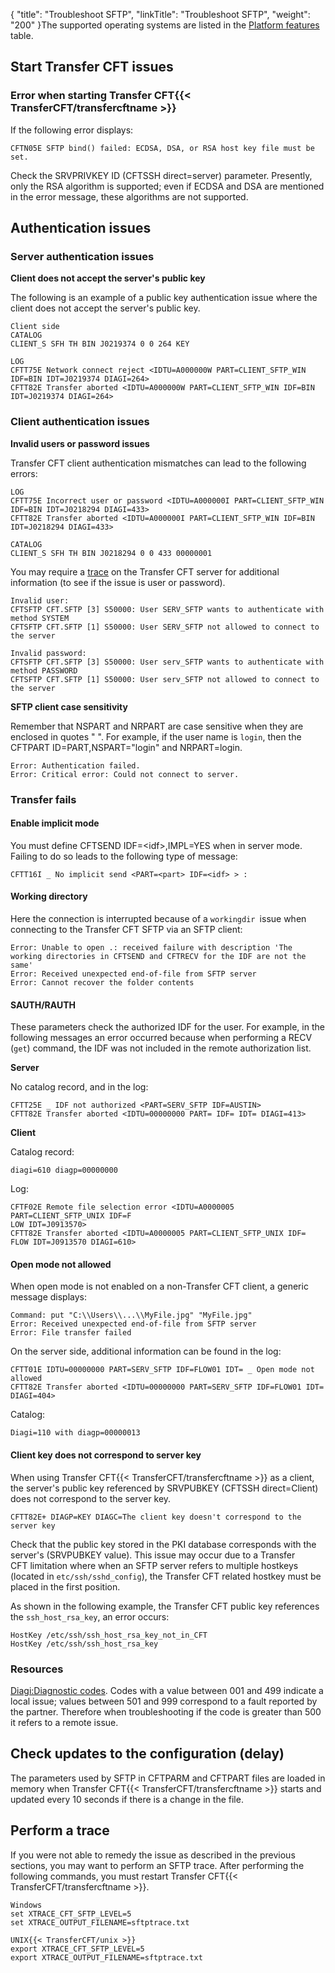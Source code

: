 {
    "title": "Troubleshoot SFTP",
    "linkTitle": "Troubleshoot SFTP",
    "weight": "200"
}The supported operating systems are listed in the [Platform features](../../../datasheet) table.

## Start Transfer CFT issues

### Error when starting Transfer CFT{{< TransferCFT/transfercftname  >}}

If the following error displays:

`CFTN05E SFTP bind() failed: ECDSA, DSA, or RSA host key file must be set.  `

Check the SRVPRIVKEY ID (CFTSSH direct=server) parameter. Presently, only the RSA algorithm is supported; even if ECDSA and DSA are mentioned in the error message, these algorithms are not supported.

## Authentication issues

### Server authentication issues

****Client does not accept the server's public key****

The following is an example of a public key authentication issue where the client does not accept the server's public key.

```
Client side
CATALOG 
CLIENT_S SFH TH BIN J0219374 0 0 264 KEY
 
LOG 
CFTT75E Network connect reject <IDTU=A000000W PART=CLIENT_SFTP_WIN IDF=BIN IDT=J0219374 DIAGI=264>
CFTT82E Transfer aborted <IDTU=A000000W PART=CLIENT_SFTP_WIN IDF=BIN IDT=J0219374 DIAGI=264>
```

### Client authentication issues

****Invalid users or password issues****

Transfer CFT client authentication mismatches can lead to the following errors:

```
LOG 
CFTT75E Incorrect user or password <IDTU=A000000I PART=CLIENT_SFTP_WIN IDF=BIN IDT=J0218294 DIAGI=433>
CFTT82E Transfer aborted <IDTU=A000000I PART=CLIENT_SFTP_WIN IDF=BIN IDT=J0218294 DIAGI=433>
 
CATALOG
CLIENT_S SFH TH BIN J0218294 0 0 433 00000001
```

You may require a [trace](#Perform) on the Transfer CFT server for additional information (to see if the issue is user or password).

```
Invalid user:
CFTSFTP CFT.SFTP [3] S50000: User SERV_SFTP wants to authenticate with method SYSTEM
CFTSFTP CFT.SFTP [1] S50000: User SERV_SFTP not allowed to connect to the server
 
Invalid password:
CFTSFTP CFT.SFTP [3] S50000: User serv_SFTP wants to authenticate with method PASSWORD
CFTSFTP CFT.SFTP [1] S50000: User serv_SFTP not allowed to connect to the server
```

****SFTP client case sensitivity****

Remember that NSPART and NRPART are case sensitive when they are enclosed in quotes " ". For example, if the user name is `login`, then the CFTPART ID=PART,NSPART="login" and NRPART=login.

```
Error: Authentication failed.
Error: Critical error: Could not connect to server.
```

### Transfer fails

#### Enable implicit mode

You must define CFTSEND IDF=&lt;idf>,IMPL=YES when in server mode. Failing to do so leads to the following type of message:

```
CFTT16I _ No implicit send <PART=<part> IDF=<idf> > :
```

#### Working directory

Here the connection is interrupted because of a `workingdir `issue when connecting to the Transfer CFT SFTP via an SFTP client:

```
Error: Unable to open .: received failure with description 'The working directories in CFTSEND and CFTRECV for the IDF are not the same'
Error: Received unexpected end-of-file from SFTP server
Error: Cannot recover the folder contents
```

#### SAUTH/RAUTH

These parameters check the authorized IDF for the user. For example, in the following messages an error occurred because when performing a RECV (`get`) command, the IDF was not included in the remote authorization list.

****Server****

No catalog record, and in the log:

```
CFTT25E _ IDF not authorized <PART=SERV_SFTP IDF=AUSTIN>
CFTT82E Transfer aborted <IDTU=00000000 PART= IDF= IDT= DIAGI=413>
```

****Client****

Catalog record:

```
diagi=610 diagp=00000000
```

Log:

```
CFTF02E Remote file selection error <IDTU=A0000005 PART=CLIENT_SFTP_UNIX IDF=F
LOW IDT=J0913570>
CFTT82E Transfer aborted <IDTU=A0000005 PART=CLIENT_SFTP_UNIX IDF=
FLOW IDT=J0913570 DIAGI=610>
```

#### Open mode not allowed

When open mode is not enabled on a non-Transfer CFT client, a generic message displays:

```
Command: put "C:\\Users\\...\\MyFile.jpg" "MyFile.jpg"
Error: Received unexpected end-of-file from SFTP server
Error: File transfer failed
```

On the server side, additional information can be found in the log:

```
CFTT01E IDTU=00000000 PART=SERV_SFTP IDF=FLOW01 IDT= _ Open mode not allowed
CFTT82E Transfer aborted <IDTU=00000000 PART=SERV_SFTP IDF=FLOW01 IDT= DIAGI=404>
```

Catalog:

```
Diagi=110 with diagp=00000013
```

#### Client key does not correspond to server key

When using Transfer CFT{{< TransferCFT/transfercftname  >}} as a client, the server's public key referenced by SRVPUBKEY (CFTSSH direct=Client) does not correspond to the server key.

```
CFTT82E+ DIAGP=KEY DIAGC=The client key doesn't correspond to the server key
```

Check that the public key stored in the PKI database corresponds with the server's (SRVPUBKEY value). This issue may occur due to a Transfer CFT limitation where when an SFTP server refers to multiple hostkeys (located in `etc/ssh/sshd_config`), the Transfer CFT related hostkey must be placed in the first position.

As shown in the following example, the Transfer CFT public key references the `ssh_host_rsa_key`, an error occurs:

```
HostKey /etc/ssh/ssh_host_rsa_key_not_in_CFT
HostKey /etc/ssh/ssh_host_rsa_key
```

### Resources

[Diagi:Diagnostic codes](../../../troubleshoot_intro/messages_and_error_codes_start_here/diagi_diagnostic_codes). Codes with a value between 001 and 499 indicate a local issue; values between 501 and 999 correspond to a fault reported by the partner. Therefore when troubleshooting if the code is greater than 500 it refers to a remote issue.

## Check updates to the configuration (delay)

The parameters used by SFTP in CFTPARM and CFTPART files are loaded in memory when Transfer CFT{{< TransferCFT/transfercftname  >}} starts and updated every 10 seconds if there is a change in the file.

<span id="Perform"></span>

## Perform a trace

If you were not able to remedy the issue as described in the previous sections, you may want to perform an SFTP trace. After performing the following commands, you must restart Transfer CFT{{< TransferCFT/transfercftname  >}}.

```
Windows
set XTRACE_CFT_SFTP_LEVEL=5
set XTRACE_OUTPUT_FILENAME=sftptrace.txt
 
UNIX{{< TransferCFT/unix >}}
export XTRACE_CFT_SFTP_LEVEL=5
export XTRACE_OUTPUT_FILENAME=sftptrace.txt
```
